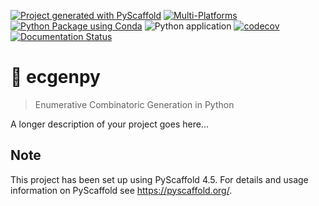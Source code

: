 <!-- These are examples of badges you might want to add to your README:
     please update the URLs accordingly

[![Built Status](https://api.cirrus-ci.com/github/<USER>/ecgenpy.svg?branch=main)](https://cirrus-ci.com/github/<USER>/ecgenpy)
[![ReadTheDocs](https://readthedocs.org/projects/ecgenpy/badge/?version=latest)](https://ecgenpy.readthedocs.io/en/stable/)
[![Coveralls](https://img.shields.io/coveralls/github/<USER>/ecgenpy/main.svg)](https://coveralls.io/r/<USER>/ecgenpy)
[![PyPI-Server](https://img.shields.io/pypi/v/ecgenpy.svg)](https://pypi.org/project/ecgenpy/)
[![Conda-Forge](https://img.shields.io/conda/vn/conda-forge/ecgenpy.svg)](https://anaconda.org/conda-forge/ecgenpy)
[![Monthly Downloads](https://pepy.tech/badge/ecgenpy/month)](https://pepy.tech/project/ecgenpy)
[![Twitter](https://img.shields.io/twitter/url/http/shields.io.svg?style=social&label=Twitter)](https://twitter.com/ecgenpy)
-->

[![Project generated with PyScaffold](https://img.shields.io/badge/-PyScaffold-005CA0?logo=pyscaffold)](https://pyscaffold.org/)
[![Multi-Platforms](https://github.com/luk036/ecgenpy/actions/workflows/multi-platforms.yml/badge.svg)](https://github.com/luk036/ecgenpy/actions/workflows/multi-platforms.yml)
[![Python Package using Conda](https://github.com/luk036/ecgenpy/actions/workflows/python-package-conda.yml/badge.svg)](https://github.com/luk036/ecgenpy/actions/workflows/python-package-conda.yml)
![Python application](https://github.com/luk036/pylds/workflows/Python%20application/badge.svg)
[![codecov](https://codecov.io/gh/luk036/ecgenpy/branch/main/graph/badge.svg?token=5Y28NrEVID)](https://codecov.io/gh/luk036/ecgenpy)
[![Documentation Status](https://readthedocs.org/projects/ecgenpy/badge/?version=latest)](https://ecgenpy.readthedocs.io/en/latest/?badge=latest)

# 🔢 ecgenpy

> Enumerative Combinatoric Generation in Python

A longer description of your project goes here...


<!-- pyscaffold-notes -->

## Note

This project has been set up using PyScaffold 4.5. For details and usage
information on PyScaffold see https://pyscaffold.org/.
